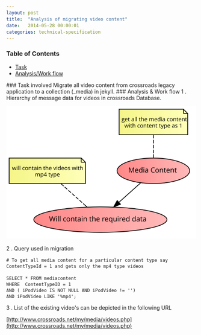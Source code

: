```yaml
---
layout: post
title:  "Analysis of migrating video content"
date:   2014-05-28 00:00:01
categories: technical-specification
---
```


### Table of Contents

  * [Task](#problem)
  * [Analysis/Work flow](#analysis)

<a name="task"/>
### Task involved
</a>
Migrate all video content from crossroads legacy application to a collection (_media) in jekyll.

<a name="analysis"/>
### Analysis & Work flow
</a>
1 . Hierarchy of message data for videos in crossroads Database.

![alt text](/flowcharts/video_content.svg "Message Migration flow chart")

2 . Query used in migration

```
# To get all media content for a particular content type say ContentTypeId = 1 and gets only the mp4 type videos

SELECT * FROM mediacontent 
WHERE  ContentTypeID = 1 
AND ( iPodVideo IS NOT NULL AND iPodVideo != '') 
AND iPodVideo LIKE '%mp4';
```
3 . List of the existing video's can be depicted in the following URL

[http://www.crossroads.net/my/media/videos.php](http://www.crossroads.net/my/media/videos.php)
